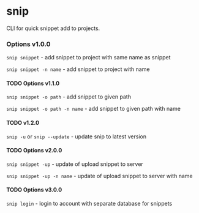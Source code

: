 # snip
CLI for quick snippet add to projects.

### Options v1.0.0

`snip snippet` - add snippet to project with same name as snippet

`snip snippet -n name` - add snippet to project with name

#### TODO Options v1.1.0
`snip snippet -o path` - add snippet to given path

`snip snippet -o path -n name` - add snippet to given path with name

#### TODO v1.2.0
`snip -u` or `snip --update` - update snip to latest version

#### TODO Options v2.0.0
`snip snippet -up` - update of upload snippet to server

`snip snippet -up -n name` - update of upload snippet to server with name

#### TODO Options v3.0.0
`snip login` - login to account with separate database for snippets